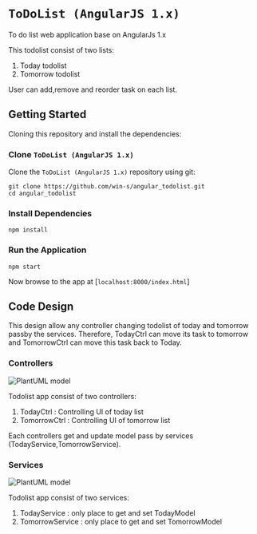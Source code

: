 # `ToDoList (AngularJS 1.x)`

To do list web application base on AngularJs 1.x

This todolist consist of two lists:
1. Today todolist
2. Tomorrow todolist

User can add,remove and reorder task on each list.



## Getting Started


Cloning this repository and install the dependencies:

### Clone `ToDoList (AngularJS 1.x)`

Clone the `ToDoList (AngularJS 1.x)` repository using git:

```
git clone https://github.com/win-s/angular_todolist.git
cd angular_todolist
```

### Install Dependencies
```
npm install
```

### Run the Application
```
npm start
```
Now browse to the app at [`localhost:8000/index.html`]

## Code Design

This design allow any controller changing todolist of today and tomorrow passby the services. Therefore, TodayCtrl can move its task to tomorrow and TomorrowCtrl can move this task back to Today.

### Controllers

![PlantUML model](http://www.plantuml.com/plantuml/png/TO_13e8m38RlUueUCP4NC9uqyG5qDyEXi4Qci2RRWZ7gkxiXPA1Xf-rh_syjbivRh3piq95anOrsVkzj8xYyKk21uMCEMhQMxpqJlp7Oll8yXM03sjHajL_iJBP9iy2bkPu2leES2_3eRav0oTmG6Y0Lai3ce8rsjGp5R1NVHsgvet1__oqLRBq4iWlvjQEXT2BRwOf2EfyU0QZKw8rEoRArSt5Q9xb7kgWTNF7hQFi0)

Todolist app consist of  two controllers:
1. TodayCtrl : Controlling UI of today list
2. TomorrowCtrl : Controlling UI of tomorrow list

Each controllers get and update model pass by services (TodayService,TomorrowService).

### Services

![PlantUML model](http://www.plantuml.com/plantuml/png/VP313e8m38RlUueU8P4N89wyUz8NA31r23HP6ubHtjqvG0Kcjsxxlgv_CMEnc0iSgQ3AiEoGzK7RcycregpK_HFU5tSrMKjj2DrJeQivs5ygNFdleM2GQWz3HLX4iOAp5g-_Q_xMNMX0ryJR4CbdbbWvzi_aORvR1dAW9q2GhmmbCZLm8bkZXDgFpdWEQSuAh06spoIPP8BKD1TjZQpXarGJOmW0YwvkhnktJpMNV_fvCuM1V040)

Todolist app consist of two services:
1. TodayService : only place to get and set TodayModel
2. TomorrowService : only place to get and set TomorrowModel

